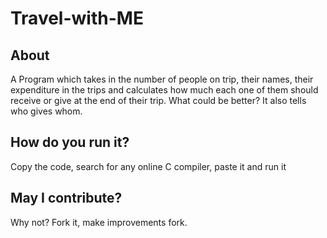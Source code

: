 # Travel-with-ME

## About
A Program which takes in the number of people on trip, their names, their expenditure in the trips and calculates how much each one of them should receive or give at the end of their trip. What could be better? It also tells who gives whom.

## How do you run it? 
Copy the code, search for any online C compiler, paste it and run it

## May I contribute?
Why not? Fork it, make improvements fork.
